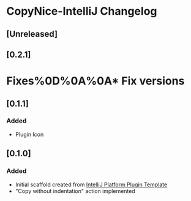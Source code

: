<!-- Keep a Changelog guide -> https://keepachangelog.com -->

# CopyNice-IntelliJ Changelog

## [Unreleased]

## [0.2.1]
# Fixes%0D%0A%0A* Fix versions

## [0.1.1]
### Added
- Plugin Icon

## [0.1.0]
### Added
- Initial scaffold created from [IntelliJ Platform Plugin Template](https://github.com/JetBrains/intellij-platform-plugin-template)
- "Copy without indentation" action implemented